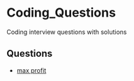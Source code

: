 # Coding_Questions
Coding interview questions with solutions

## Questions
- [max profit](./max_profit) 
